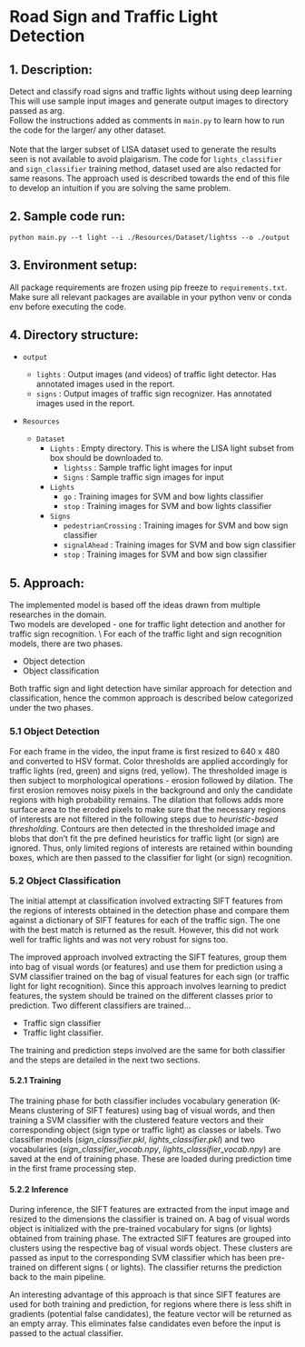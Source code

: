 # Road Sign and Traffic Light Detection

## 1. Description:
Detect and classify road signs and traffic lights without using deep learning \
This will use sample input images and generate output images to directory passed as arg. \
Follow the instructions added as comments in `main.py` to learn how to run the code for the larger/ any other dataset. \
\
Note that the larger subset of LISA dataset used to generate the results seen is not available to avoid plaigarism.
The code for `lights_classifier` and `sign_classifier` training method, dataset used are also redacted for same reasons.
The approach used is described towards the end of this file to develop an intuition if you are solving the same problem.

## 2. Sample code run:
`python main.py --t light --i ./Resources/Dataset/lightss --o ./output` 

## 3. Environment setup:
All package requirements are frozen using pip freeze to `requirements.txt`. 
Make sure all relevant packages are available in your python venv or conda env before executing the code.

## 4. Directory structure:
- `output`
  - `lights` : Output images (and videos) of traffic light detector. Has annotated images used in the report.
  - `signs` : Output images of traffic sign recognizer. Has annotated images used in the report.

- `Resources`
  - `Dataset`
    - `Lights` : Empty directory. This is where the LISA light subset from box should be downloaded to.
		- `lightss` : Sample traffic light images for input
		- `Signs` : Sample traffic sign images for input
    - `Lights`
      - `go` : Training images for SVM and bow lights classifier
      -  `stop` : Training images for SVM and bow lights classifier
    - `Signs`
      - `pedestrianCrossing` : Training images for SVM and bow sign classifier
      -  `signalAhead` : Training images for SVM and bow sign classifier
      -  `stop` : Training images for SVM and bow sign classifier
			
## 5. Approach:
The implemented model is based off the ideas drawn from multiple researches in the domain. \
Two models are developed - one for traffic light detection and another for traffic
sign recognition. \ 
For each of the traffic light and sign recognition models, there are two phases.
- Object detection
- Object classification
  
Both traffic sign and light detection have similar approach for detection and classification, hence the common approach is described below categorized under the two phases.

### 5.1 Object Detection
For each frame in the video, the input frame is first resized to 640 x 480 and converted to HSV
format. Color thresholds are applied accordingly for traffic lights (red, green) and signs (red, yellow).
The thresholded image is then subject to morphological operations - erosion followed by dilation.
The first erosion removes noisy pixels in the background and only the candidate regions with high
probability remains. The dilation that follows adds more surface area to the eroded pixels to make
sure that the necessary regions of interests are not filtered in the following steps due to *heuristic-based
thresholding*. Contours are then detected in the thresholded image and blobs that don’t fit the pre
defined heuristics for traffic light (or sign) are ignored. Thus, only limited regions of interests are
retained within bounding boxes, which are then passed to the classifier for light (or sign) recognition.

### 5.2 Object Classification
The initial attempt at classification involved extracting SIFT features from the regions of interests
obtained in the detection phase and compare them against a dictionary of SIFT features for each of
the traffic sign. The one with the best match is returned as the result. However, this did not work well
for traffic lights and was not very robust for signs too.

The improved approach involved extracting the SIFT features, group them into bag of visual words
(or features) and use them for prediction using a SVM classifier trained on the bag of visual features
for each sign (or traffic light for light recognition). Since this approach involves learning to predict features, the
system should be trained on the different classes prior to prediction. Two different classifiers are
trained...
- Traffic sign classifier
- Traffic light classifier. 

The training and prediction steps involved are the same for both classifier and the steps are detailed in the next two sections.

#### 5.2.1 Training
The training phase for both classifier includes vocabulary generation (K-Means clustering of SIFT
features) using bag of visual words, and then training a SVM classifier with the clustered feature
vectors and their corresponding object (sign type or traffic light) as classes or labels. Two classifier
models (*sign_classifier.pkl*, *lights_classifier.pkl*) and two vocabularies (*sign_classifier_vocab.npy*,
*lights_classifier_vocab.npy*) are saved at the end of training phase. These are loaded during prediction
time in the first frame processing step.

#### 5.2.2 Inference
During inference, the SIFT features are extracted from the input image and resized to the dimensions
the classifier is trained on. A bag of visual words object is initialized with the pre-trained vocabulary
for signs (or lights) obtained from training phase. The extracted SIFT features are grouped into
clusters using the respective bag of visual words object. These clusters are passed as input to the
corresponding SVM classifier which has been pre-trained on different signs ( or lights). The classifier
returns the prediction back to the main pipeline. 

An interesting advantage of this approach is that since SIFT features are used for both training and
prediction, for regions where there is less shift in gradients (potential false candidates), the feature
vector will be returned as an empty array. This eliminates false candidates even before the input is
passed to the actual classifier.

